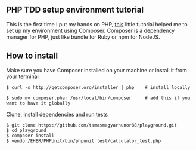## PHP TDD setup environment tutorial
This is the first time I put my hands on PHP, [this] little tutorial helped me to set up my environment using Composer. Composer is a dependency manager for PHP, just like bundle for Ruby or npm for NodeJS.

## How to install
Make sure you have Composer installed on your machine or install it from your terminal

```
$ curl -s http://getcomposer.org/installer | php    # install locally
```
```
$ sudo mv composer.phar /usr/local/bin/composer     # add this if you want to have it globally
```

Clone, install dependencies and run tests

```
$ git clone https://github.com/tamasmagyarhunor88/playground.git
$ cd playground
$ composer install
$ vendor/EHER/PHPUnit/bin/phpunit test/calculator_test.php
```





[this]: https://code.tutsplus.com/tutorials/test-driven-development-in-php-first-steps--net-25796
